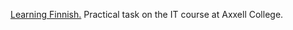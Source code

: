 [Learning Finnish.](https://alexandrtsoy.github.io/Lue-netista_5-B_axxell/) Practical task on the IT course at Axxell College.

